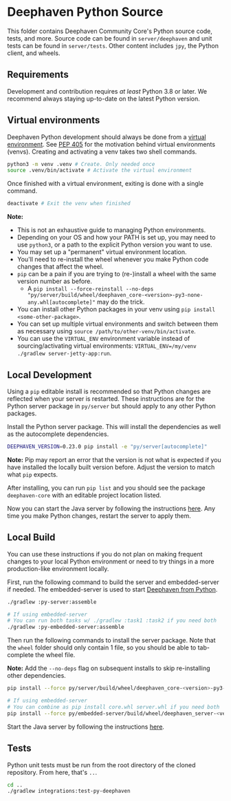 # Deephaven Python Source

This folder contains Deephaven Community Core's Python source code, tests, and more. Source code can be found in `server/deephaven` and unit tests can be found in `server/tests`. Other content includes `jpy`, the Python client, and wheels.

## Requirements

Development and contribution requires _at least_ Python 3.8 or later. We recommend always staying up-to-date on the latest Python version.

## Virtual environments

Deephaven Python development should always be done from a [virtual environment](https://docs.python.org/3/library/venv.html). See [PEP 405](https://peps.python.org/pep-0405/) for the motivation behind virtual environments (venvs). Creating and activating a venv takes two shell commands.

```sh
python3 -m venv .venv # Create. Only needed once
source .venv/bin/activate # Activate the virtual environment
```

Once finished with a virtual environment, exiting is done with a single command.

```sh
deactivate # Exit the venv when finished
```

**Note:**

- This is not an exhaustive guide to managing Python environments.
- Depending on your OS and how your PATH is set up, you may need to use `python3`, or a path to the explicit Python version you want to use.
- You may set up a "permanent" virtual environment location.
- You'll need to re-install the wheel whenever you make Python code changes that affect the wheel.
- `pip` can be a pain if you are trying to (re-)install a wheel with the same version number as before.
  - A `pip install --force-reinstall --no-deps "py/server/build/wheel/deephaven_core-<version>-py3-none-any.whl[autocomplete]"` may do the trick.
- You can install other Python packages in your venv using `pip install <some-other-package>`.
- You can set up multiple virtual environments and switch between them as necessary using `source /path/to/other-venv/bin/activate`.
- You can use the `VIRTUAL_ENV` environment variable instead of sourcing/activating virtual environments: `VIRTUAL_ENV=/my/venv ./gradlew server-jetty-app:run`.

## Local Development

Using a `pip` editable install is recommended so that Python changes are reflected when your server is restarted. These instructions are for the Python server package in `py/server` but should apply to any other Python packages.

Install the Python server package. This will install the dependencies as well as the autocomplete dependencies.

```sh
DEEPHAVEN_VERSION=0.23.0 pip install -e "py/server[autocomplete]"
```

**Note:** Pip may report an error that the version is not what is expected if you have installed the locally built version before. Adjust the version to match what `pip` expects.

After installing, you can run `pip list` and you should see the package `deephaven-core` with an editable project location listed.

Now you can start the Java server by following the instructions [here](../server/jetty-app/README.md). Any time you make Python changes, restart the server to apply them.

## Local Build

You can use these instructions if you do not plan on making frequent changes to your local Python environment or need to try things in a more production-like environment locally.

First, run the following command to build the server and embedded-server if needed. The embedded-server is used to start [Deephaven from Python](https://deephaven.io/core/docs/how-to-guides/configuration/native-application/#python-embedded-server).

```sh
./gradlew :py-server:assemble

# If using embedded-server
# You can run both tasks w/ ./gradlew :task1 :task2 if you need both
./gradlew :py-embedded-server:assemble
```

Then run the following commands to install the server package. Note that the `wheel` folder should only contain 1 file, so you should be able to tab-complete the wheel file.

**Note:** Add the `--no-deps` flag on subsequent installs to skip re-installing other dependencies.

```sh
pip install --force py/server/build/wheel/deephaven_core-<version>-py3-none-any.whl

# If using embedded-server
# You can combine as pip install core.whl server.whl if you need both
pip install --force py/embedded-server/build/wheel/deephaven_server-<version>-py3-none-any.whl
```

Start the Java server by following the instructions [here](../server/jetty-app/README.md).

## Tests

Python unit tests must be run from the root directory of the cloned repository. From here, that's `..`.

```sh
cd ..
./gradlew integrations:test-py-deephaven
```